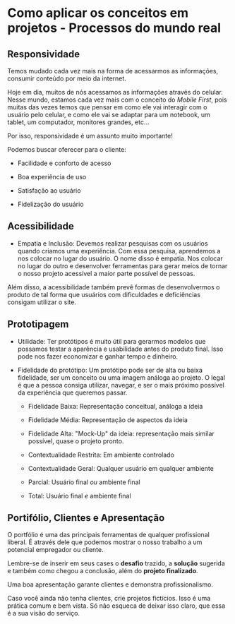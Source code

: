 # Como aplicar os conceitos em projetos - Processos do mundo real

## Responsividade

Temos mudado cada vez mais na forma de acessarmos as informações, consumir conteúdo por meio da internet.

Hoje em dia, muitos de nós acessamos as informações através do celular. Nesse mundo, estamos cada vez mais com o conceito do *Mobile First*, pois muitas das vezes temos que pensar em como ele vai interagir com o usuário pelo celular, e como ele vai se adaptar para um notebook, um tablet, um computador, monitores grandes, etc...

Por isso, responsividade é um assunto muito importante!

Podemos buscar oferecer para o cliente:

* Facilidade e conforto de acesso

* Boa experiência de uso

* Satisfação ao usuário

* Fidelização do usuário

## Acessibilidade

* Empatia e Inclusão: Devemos realizar pesquisas com os usuários quando criamos uma experiência. Com essa pesquisa, aprendemos a nos colocar no lugar do usuário. O nome disso é empatia. Nos colocar no lugar do outro e desenvolver ferramentas para gerar meios de tornar o nosso projeto acessível a maior parte possível de pessoas.

Além disso, a acessibilidade também prevê formas de desenvolvermos o produto de tal forma que usuários com dificuldades e deficiências consigam utilizar o site.

## Prototipagem

* Utilidade: Ter protótipos é muito útil para gerarmos modelos que possamos testar a aparência e usabilidade antes do produto final. Isso pode nos fazer economizar e ganhar tempo e dinheiro.

* Fidelidade do protótipo: Um protótipo pode ser de alta ou baixa fidelidade, ser um conceito ou uma imagem análoga ao projeto. O legal é que a pessoa consiga utilizar, navegar, e ser o mais próximo possível da experiência que queremos passar.

    * Fidelidade Baixa: Representação conceitual, análoga a ideia

    * Fidelidade Média: Representação de aspectos da ideia

    * Fidelidade Alta: "Mock-Up" da ideia: representação mais similar possível, quase o projeto pronto.

    * Contextualidade Restrita: Em ambiente controlado

    * Contextualidade Geral: Qualquer usuário em qualquer ambiente

    * Parcial: Usuário final *ou* ambiente final

    * Total: Usuário  final *e* ambiente final

## Portifólio, Clientes e Apresentação

O portfólio é uma das principais ferramentas de qualquer profissional liberal. É através dele que podemos mostrar o nosso trabalho a um potencial empregador ou cliente.

Lembre-se de inserir em seus cases o **desafio** trazido, a **solução** sugerida e também como chegou a conclusão, além do **projeto finalizado**.

Uma boa apresentação garante clientes e demonstra profissionalismo.

Caso você ainda não tenha clientes, crie projetos fictícios. Isso é uma prática comum e bem vista. Só não esqueca de deixar isso claro, que essa é a sua visão do serviço.
